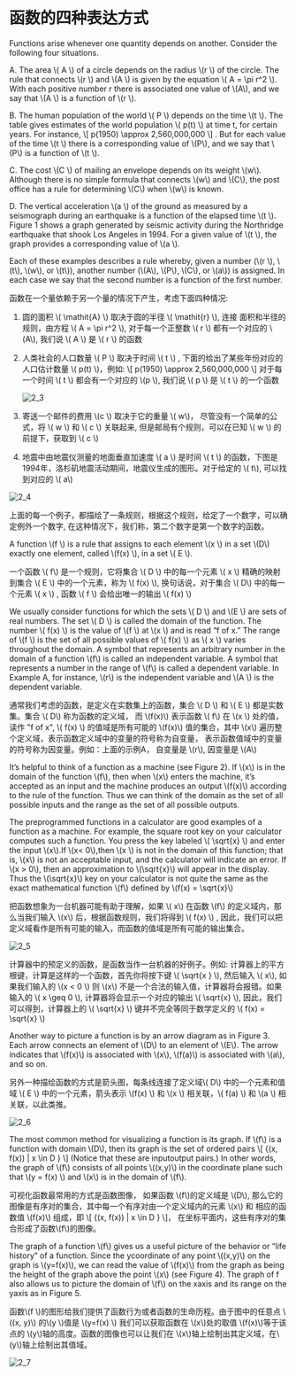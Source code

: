 # 函数的四种表达方式

Functions arise whenever one quantity depends on another. Consider the following four situations.

A. The area \\( A \\) of a circle depends on the radius \\(r \\) of the circle. The rule that connects \\(r \\) and \\(A \\) is given by the equation \\( A = \pi r^2 \\). With each positive number r there is associated one value of \\(A\\), and we say that \\(A \\) is a function of \\(r \\).

B. The human population of the world \\( P \\) depends on the time \\(t \\). The table gives estimates of the world population \\( p(t) \\) at time t, for certain years. For instance, \\[ p(1950) \approx 2,560,000,000 \\] . But for each value of the time \\(t \\) there is a corresponding value of \\(P\\), and we say that \\(P\\) is a function of \\(t \\).

C. The cost \\(C \\) of mailing an envelope depends on its weight \\(w\\). Although there is no simple formula that connects \\(w\\) and \\(C\\), the post office has a rule for determining \\(C\\) when \\(w\\) is known.

D. The vertical acceleration \\(a \\) of the ground as measured by a seismograph during an earthquake is a function of the elapsed time \\(t \\). Figure 1 shows a graph generated by seismic activity during the Northridge earthquake that shook Los Angeles in 1994. For a given value of \\(t \\), the graph provides a corresponding value of \\(a \\).


Each of these examples describes a rule whereby, given a number (\\(r \\), \\(t\\), \\(w\\), or \\(t\\)), another number (\\(A\\), \\(P\\), \\(C\\), or \\(a\\)) is assigned. In each case we say that the second number is a function of the first number.


函数在一个量依赖于另一个量的情况下产生，考虑下面四种情况:

1.  圆的面积 \\( \mathit{A} \\) 取决于圆的半径 \\( \mathit{r} \\), 连接 面积和半径的规则，由方程 \\( A = \pi r^2 \\), 对于每一个正整数 \\( r \\) 都有一个对应的 \\(A\\), 我们说 \\( A \\) 是 \\( r \\) 的函数

1. 人类社会的人口数量 \\( P \\) 取决于时间 \\( t \\) , 下面的给出了某些年份对应的人口估计数量 \\( p(t) \\)，例如: \\[ p(1950) \approx 2,560,000,000 \\] 对于每一个时间 \\( t \\) 都会有一个对应的 \\(p \\), 我们说 \\( p \\) 是 \\( t \\) 的一个函数

	![2_3](https://github.com/Kua-Fu/blog-book-images/blob/main/calculus/2/2_3.png?raw=true)

1. 寄送一个邮件的费用 \\(c \\) 取决于它的重量 \\( w\\)， 尽管没有一个简单的公式，将 \\( w \\) 和 \\( c \\) 关联起来, 但是邮局有个规则，可以在已知 \\( w \\) 的前提下，获取到 \\( c \\)


1. 地震中由地震仪测量的地面垂直加速度 \\( a \\) 是时间 \\( t \\) 的函数，下图是1994年，洛杉矶地震活动期间，地震仪生成的图形。对于给定的 \\( t\\), 可以找到对应的 \\( a\\)

![2_4](https://github.com/Kua-Fu/blog-book-images/blob/main/calculus/2/2_4.png?raw=true)


上面的每一个例子，都描绘了一条规则，根据这个规则，给定了一个数字，可以确定例外一个数字, 在这种情况下，我们称，第二个数字是第一个数字的函数。

A function \\(f \\) is a rule that assigns to each element \\(x \\) in a set \\(D\\) exactly one element, called \\(f(x) \\), in a set \\( E \\).

一个函数 \\( f\\) 是一个规则，它将集合 \\( D \\) 中的每一个元素 \\( x \\) 精确的映射到集合 \\( E \\) 中的一个元素，称为 \\( f(x) \\), 换句话说，对于集合 \\( D\\) 中的每一个元素 \\( x \\) , 函数 \\( f \\) 会给出唯一的输出 \\( f(x) \\)


We usually consider functions for which the sets \\( D \\) and \\(E \\) are sets of real numbers. The set \\( D \\) is called the domain of the function. The number \\( f(x) \\) is the value of \\(f \\) at \\(x \\) and is read “f of x.” The range of \\(f \\) is the set of all possible values of \\( f(x) \\) as \\( x \\) varies throughout the domain. A symbol that represents an arbitrary number in the domain of a function \\(f\\) is called an independent variable. A symbol that represents a number in the range of \\(f\\) is called a dependent variable. In Example A, for instance, \\(r\\) is the independent variable and \\(A \\) is the dependent variable.

通常我们考虑的函数，是定义在实数集上的函数，集合 \\( D \\) 和 \\( E \\) 都是实数集。集合 \\( D\\) 称为函数的定义域， 而 \\(f(x)\\) 表示函数 \\( f\\) 在 \\(x \\) 处的值，读作 "f of x", \\( f(x) \\) 的值域是所有可能的 \\(f(x)\\) 值的集合，其中 \\(x\\) 遍历整个定义域，表示函数定义域中的变量的符号称为自变量， 表示函数值域中的变量的符号称为因变量。例如：上面的示例A， 自变量是 \\(r\\), 因变量是 \\(A\\) 


It’s helpful to think of a function as a machine (see Figure 2). If \\(x\\) is in the domain of the function \\(f\\), then when \\(x\\) enters the machine, it’s accepted as an input and the machine produces an output \\(f(x)\\) according to the rule of the function. Thus we can think of the domain as the set of all possible inputs and the range as the set of all possible outputs.

The preprogrammed functions in a calculator are good examples of a function as a machine. For example, the square root key on your calculator computes such a function. You press the key labeled \\( \sqrt{x} \\) and enter the input \\(x\\).If \\(x< 0\\),then \\(x \\) is not in the domain of this function; that is, \\(x\\) is not an acceptable input, and the calculator will indicate an error. If \\(x > 0\\), then an approximation to \\(\sqrt{x}\\) will appear in the display. Thus the \\(\sqrt{x}\\) key on your calculator is not quite the same as the exact mathematical function \\(f\\) defined by \\(f(x) = \sqrt{x}\\)

把函数想象为一台机器可能有助于理解，如果 \\( x\\) 在函数 \\(f\\) 的定义域内，那么当我们输入 \\(x\\) 后，根据函数规则，我们将得到 \\( f(x) \\) , 因此，我们可以把定义域看作是所有可能的输入，而函数的值域是所有可能的输出集合。

![2_5](https://github.com/Kua-Fu/blog-book-images/blob/main/calculus/2/2_5.png?raw=true)

计算器中的预定义的函数，是函数当作一台机器的好例子。例如: 计算器上的平方根键，计算是这样的一个函数，首先你将按下键 \\( \sqrt{x }  \\), 然后输入 \\( x\\), 如果我们输入的 \\(x < 0 \\)  则 \\(x\\) 不是一个合法的输入值，计算器将会报错。如果输入的 \\( x \geq 0 \\), 计算器将会显示一个对应的输出 \\( \sqrt{x} \\), 因此，我们可以得到，计算器上的 \\( \sqrt{x} \\) 键并不完全等同于数学定义的 \\( f(x) = \sqrt{x} \\)

Another way to picture a function is by an arrow diagram as in Figure 3. Each arrow connects an element of \\(D\\) to an element of \\(E\\). The arrow indicates that \\(f(x)\\) is associated with \\(x\\), \\(f(a)\\) is associated with \\(a\\), and so on.

另外一种描绘函数的方式是箭头图，每条线连接了定义域\\( D\\) 中的一个元素和值域 \\( E \\) 中的一个元素，箭头表示 \\(f(x) \\) 和 \\(x \\) 相关联，\\( f(a) \\) 和 \\(a \\) 相关联，以此类推。

![2_6](https://github.com/Kua-Fu/blog-book-images/blob/main/calculus/2/2_6.png?raw=true)


The most common method for visualizing a function is its graph. If \\(f\\) is a function with domain \\(D\\), then its graph is the set of ordered pairs \\[ {(x, f(x)) | x \in D } \\] (Notice that these are input­output pairs.) In other words, the graph of \\(f\\) consists of all points \\((x,y)\\) in the coordinate plane such that \\(y = f(x) \\) and \\(x\\) is in the domain of \\(f\\).

可视化函数最常用的方式是函数图像， 如果函数 \\(f\\)的定义域是 \\(D\\), 那么它的图像是有序对的集合，其中每一个有序对由一个定义域内的元素 \\(x\\) 和 相应的函数值 \\(f(x)\\) 组成，即  \\[ {(x, f(x)) | x \in D } \\]， 在坐标平面内，这些有序对的集合形成了函数\\(f\\)的图像。

The graph of a function \\(f\\) gives us a useful picture of the behavior or “life history” of a function. Since the y­coordinate of any point \\((x,y)\\) on the graph is \\(y=f(x)\\), we can read the value of \\(f(x)\\) from the graph as being the height of the graph above the point \\(x\\) (see Figure 4). The graph of f also allows us to picture the domain of \\(f\\) on the x­axis and its range on the y­axis as in Figure 5.

函数\\(f \\)的图形给我们提供了函数行为或者函数的生命历程。由于图中的任意点 \\((x, y)\\) 的\\(y \\)值是 \\(y=f(x) \\) 我们可以获取函数在 \\(x\\)处的取值 \\(f(x)\\)等于该点的 \\(y\\)轴的高度。函数的图像也可以让我们在 \\(x\\)轴上绘制出其定义域，在\\(y\\)轴上绘制出其值域。

![2_7](https://github.com/Kua-Fu/blog-book-images/blob/main/calculus/2/2_7.png?raw=true)
